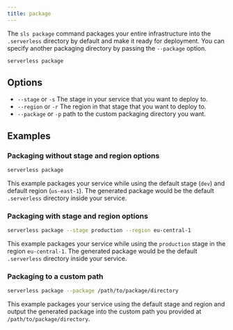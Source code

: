 ```yaml
---
title: package
---
```

The `sls package` command packages your entire infrastructure into the `.serverless` directory by default and make it ready for deployment. You can specify another packaging directory by passing the `--package` option.

```bash
serverless package
```

## Options

- `--stage` or `-s` The stage in your service that you want to deploy to.
- `--region` or `-r` The region in that stage that you want to deploy to.
- `--package` or `-p` path to the custom packaging directory you want.

## Examples

### Packaging without stage and region options

```bash
serverless package
```

This example packages your service while using the default stage (`dev`) and default region (`us-east-1`). The generated package would be the default `.serverless` directory inside your service.

### Packaging with stage and region options

```bash
serverless package --stage production --region eu-central-1
```

This example packages your service while using the `production` stage in the region
`eu-central-1`. The generated package would be the default `.serverless` directory inside your service.

### Packaging to a custom path

```bash
serverless package --package /path/to/package/directory
```

This example packages your service using the default stage and region and output the generated package into the custom path you provided at `/path/to/package/directory`.
